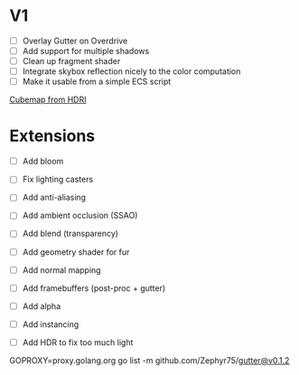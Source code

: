 # V1

- [ ] Overlay Gutter on Overdrive
- [ ] Add support for multiple shadows
- [ ] Clean up fragment shader 
- [ ] Integrate skybox reflection nicely to the color computation
- [ ] Make it usable from a simple ECS script

[Cubemap from HDRI](https://matheowis.github.io/HDRI-to-CubeMap/)

# Extensions

- [ ] Add bloom
- [ ] Fix lighting casters
- [ ] Add anti-aliasing
- [ ] Add ambient occlusion (SSAO)
- [ ] Add blend (transparency)
- [ ] Add geometry shader for fur
- [ ] Add normal mapping
- [ ] Add framebuffers (post-proc + gutter)
- [ ] Add alpha
- [ ] Add instancing
- [ ] Add HDR to fix too much light


GOPROXY=proxy.golang.org go list -m github.com/Zephyr75/gutter@v0.1.2
